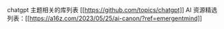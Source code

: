 chatgpt 主题相关的库列表 [[https://github.com/topics/chatgpt]]
AI 资源精选列表：[[https://a16z.com/2023/05/25/ai-canon/?ref=emergentmind]]
